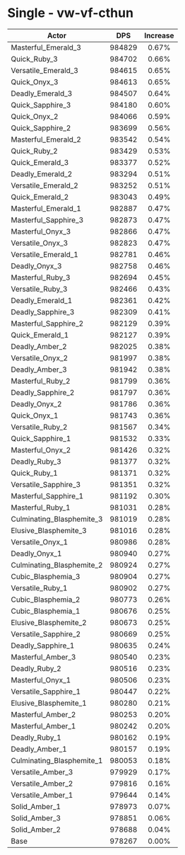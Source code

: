 # Single - vw-vf-cthun
| Actor | DPS | Increase |
|---|:---:|:---:|
|Masterful_Emerald_3|984829|0.67%|
|Quick_Ruby_3|984702|0.66%|
|Versatile_Emerald_3|984615|0.65%|
|Quick_Onyx_3|984613|0.65%|
|Deadly_Emerald_3|984507|0.64%|
|Quick_Sapphire_3|984180|0.60%|
|Quick_Onyx_2|984066|0.59%|
|Quick_Sapphire_2|983699|0.56%|
|Masterful_Emerald_2|983542|0.54%|
|Quick_Ruby_2|983429|0.53%|
|Quick_Emerald_3|983377|0.52%|
|Deadly_Emerald_2|983294|0.51%|
|Versatile_Emerald_2|983252|0.51%|
|Quick_Emerald_2|983043|0.49%|
|Masterful_Emerald_1|982887|0.47%|
|Masterful_Sapphire_3|982873|0.47%|
|Masterful_Onyx_3|982866|0.47%|
|Versatile_Onyx_3|982823|0.47%|
|Versatile_Emerald_1|982781|0.46%|
|Deadly_Onyx_3|982758|0.46%|
|Masterful_Ruby_3|982694|0.45%|
|Versatile_Ruby_3|982466|0.43%|
|Deadly_Emerald_1|982361|0.42%|
|Deadly_Sapphire_3|982309|0.41%|
|Masterful_Sapphire_2|982129|0.39%|
|Quick_Emerald_1|982127|0.39%|
|Deadly_Amber_2|982025|0.38%|
|Versatile_Onyx_2|981997|0.38%|
|Deadly_Amber_3|981942|0.38%|
|Masterful_Ruby_2|981799|0.36%|
|Deadly_Sapphire_2|981797|0.36%|
|Deadly_Onyx_2|981786|0.36%|
|Quick_Onyx_1|981743|0.36%|
|Versatile_Ruby_2|981567|0.34%|
|Quick_Sapphire_1|981532|0.33%|
|Masterful_Onyx_2|981426|0.32%|
|Deadly_Ruby_3|981377|0.32%|
|Quick_Ruby_1|981371|0.32%|
|Versatile_Sapphire_3|981351|0.32%|
|Masterful_Sapphire_1|981192|0.30%|
|Masterful_Ruby_1|981031|0.28%|
|Culminating_Blasphemite_3|981019|0.28%|
|Elusive_Blasphemite_3|981016|0.28%|
|Versatile_Onyx_1|980986|0.28%|
|Deadly_Onyx_1|980940|0.27%|
|Culminating_Blasphemite_2|980924|0.27%|
|Cubic_Blasphemia_3|980904|0.27%|
|Versatile_Ruby_1|980902|0.27%|
|Cubic_Blasphemia_2|980773|0.26%|
|Cubic_Blasphemia_1|980676|0.25%|
|Elusive_Blasphemite_2|980673|0.25%|
|Versatile_Sapphire_2|980669|0.25%|
|Deadly_Sapphire_1|980635|0.24%|
|Masterful_Amber_3|980540|0.23%|
|Deadly_Ruby_2|980516|0.23%|
|Masterful_Onyx_1|980506|0.23%|
|Versatile_Sapphire_1|980447|0.22%|
|Elusive_Blasphemite_1|980280|0.21%|
|Masterful_Amber_2|980253|0.20%|
|Masterful_Amber_1|980242|0.20%|
|Deadly_Ruby_1|980162|0.19%|
|Deadly_Amber_1|980157|0.19%|
|Culminating_Blasphemite_1|980053|0.18%|
|Versatile_Amber_3|979929|0.17%|
|Versatile_Amber_2|979816|0.16%|
|Versatile_Amber_1|979644|0.14%|
|Solid_Amber_1|978973|0.07%|
|Solid_Amber_3|978851|0.06%|
|Solid_Amber_2|978688|0.04%|
|Base|978267|0.00%|
